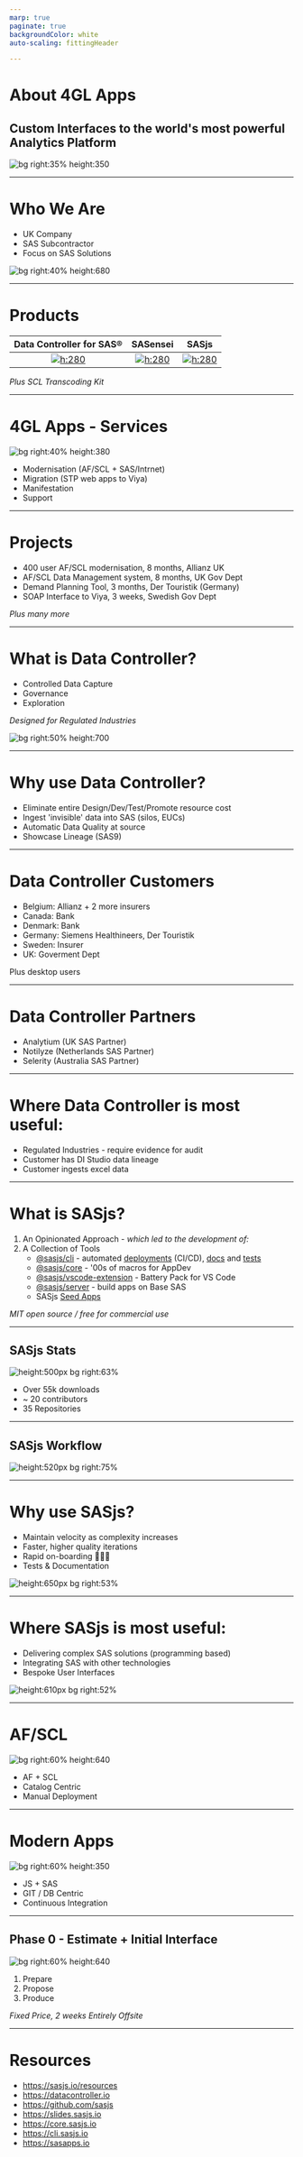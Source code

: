 ```yaml
---
marp: true
paginate: true
backgroundColor: white
auto-scaling: fittingHeader

---
```


<!--
npx @marp-team/marp-cli slides/about.md -o about/index.html --html=true
-->

<script>
  var _paq = window._paq = window._paq || [];
  /* tracker methods like "setCustomDimension" should be called before "trackPageView" */
  _paq.push(['trackPageView']);
  _paq.push(['enableLinkTracking']);
  (function() {
    var u="https://analytics.4gl.io/";
    _paq.push(['setTrackerUrl', u+'matomo.php']);
    _paq.push(['setSiteId', '10']);
    var d=document, g=d.createElement('script'), s=d.getElementsByTagName('script')[0];
    g.async=true; g.src=u+'matomo.js'; s.parentNode.insertBefore(g,s);
  })();
</script>
<!-- header: ![h:6em align:right](../img/4gl-logo2.png) -->

# About 4GL Apps

## Custom Interfaces to the world's most powerful Analytics Platform

![bg right:35% height:350](../img/allan.jpeg)

<!-- a bit about my background -->

---

<!-- header: ![h:5em align:right](../img/4gl-logo2.png) -->

# Who We Are

- UK Company
- SAS Subcontractor
- Focus on SAS Solutions


![bg right:40% height:680](../img/us.png)


---

<!-- header: ![h:3em align:right](../img/4gl-logo2.png) -->

# Products

|Data Controller for SAS®|SASensei|SASjs|
|:---:|:---:|:---:|
|[![h:280](../img/dc.png)](https://datacontroller.io)|[![h:280](../img/sasensei.png)](https://sasensei.com)|[![h:280](../img/sasjs.png)](https://sasjs.io)|

_Plus SCL Transcoding Kit_

---
# 4GL Apps - Services

![bg right:40% height:380](https://sasapps.io/static/analytics-platform-ea8bd9675c0382091a2c329eb9383ad2.svg)

- Modernisation (AF/SCL + SAS/Intrnet)
- Migration (STP web apps to Viya)
- Manifestation
- Support

---

# Projects

- 400 user AF/SCL modernisation, 8 months, Allianz UK
- AF/SCL Data Management system, 8 months, UK Gov Dept
- Demand Planning Tool, 3 months, Der Touristik (Germany)
- SOAP Interface to Viya, 3 weeks, Swedish Gov Dept

_Plus many more_

---

# What is Data Controller?

- Controlled Data Capture
- Governance
- Exploration

_Designed for Regulated Industries_

![bg right:50% height:700](../img/dc_dataflow.png)

---

# Why use Data Controller?

- Eliminate entire Design/Dev/Test/Promote resource cost
- Ingest 'invisible' data into SAS (silos, EUCs)
- Automatic Data Quality at source
- Showcase Lineage (SAS9)
---

# Data Controller Customers

- Belgium: Allianz + 2 more insurers
- Canada: Bank
- Denmark: Bank
- Germany: Siemens Healthineers, Der Touristik
- Sweden: Insurer
- UK: Goverment Dept

Plus desktop users

---

# Data Controller Partners

- Analytium (UK SAS Partner)
- Notilyze (Netherlands SAS Partner)
- Selerity (Australia SAS Partner)

---

# Where Data Controller is most useful:

- Regulated Industries - require evidence for audit
- Customer has DI Studio data lineage
- Customer ingests excel data

---

# What is SASjs?

1. An Opinionated Approach - _which led to the development of:_
2. A Collection of Tools
    - [@sasjs/cli](https://github.com/sasjs/cli) - automated [deployments](https://cli.sasjs.io/cbd) (CI/CD), [docs](https://cli.sasjs.io/doc) and [tests](https://cli.sasjs.io/test)
    - [@sasjs/core](https://github.com/sasjs/core) - '00s of macros for AppDev
    - [@sasjs/vscode-extension](https://github.com/sasjs/adapter) - Battery Pack for VS Code
    - [@sasjs/server](https://server.sasjs.io) - build apps on Base SAS
    - SASjs [Seed Apps](https://github.com/search?q=topic%3Asasjs-seed-app+org%3Asasjs+fork%3Atrue&type=repositories)

_MIT open source / free for commercial use_

---

## SASjs Stats

![height:500px bg right:63% ](../img/sasjs_feedback.png)

- Over 55k downloads
- ~ 20 contributors
- 35 Repositories

---

## SASjs Workflow

![height:520px bg right:75% ](https://i.imgur.com/gIYp5OG.png)

<!-- build on current platform, deploy later to new -->

---

# Why use SASjs?

- Maintain velocity as complexity increases
- Faster, higher quality iterations
- Rapid on-boarding 🧍🧍🧍
- Tests & Documentation


![ height:650px bg right:53%](../img/anakin-and-padme.jpeg)

---

# Where SASjs is most useful:

- Delivering complex SAS solutions (programming based)
- Integrating SAS with other technologies
- Bespoke User Interfaces

![ height:610px bg right:52%](../img/docpost.jpeg)

---


# AF/SCL

![bg right:60% height:640](../img/sasaf2.svg)

- AF + SCL
- Catalog Centric
- Manual Deployment

---

# Modern Apps

![bg right:60% height:350](../img/sasaf3.svg)

- JS + SAS
- GIT / DB Centric
- Continuous Integration

---

## Phase 0 - Estimate + Initial Interface

![bg right:60% height:640](../img/sasaf1.png)

1. Prepare
2. Propose
3. Produce

_Fixed Price, 2 weeks_
_Entirely Offsite_


---

# Resources

- https://sasjs.io/resources
- https://datacontroller.io
- https://github.com/sasjs
- https://slides.sasjs.io
- https://core.sasjs.io
- https://cli.sasjs.io
- https://sasapps.io

